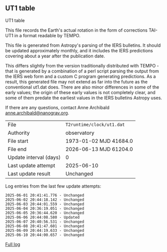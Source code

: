 
## UT1 table

UT1 table

This file records the Earth's actual rotation in the form of
corrections TAI-UT1 in a format readable by TEMPO.

This file is generated from Astropy's parsing of the IERS
bulletins. It should be updated approximately monthly, and it
includes the IERS predictions covering about a year after the
publication date.

This differs slightly from the version traditionally distributed
with TEMPO - that is generated by a combination of a perl script
parsing the output from the IERS web form and a custom C program
generating predictions. As a result, this generated file may not
extend as far into the future as the conventional ut1.dat does.
There are also minor differences in some of the early values; the
origin of these early values is not completely clear, and some of
them predate the earliest values in the IERS bulletins Astropy uses.

If there are any questions, contact Anne Archibald
<anne.archibald@nanograv.org>.

|     |     |
|:--- |:--- |
| File | `T2runtime/clock/ut1.dat` |
| Authority | observatory |
| File start | 1973-01-02 MJD 41684.0 |
| File end | 2026-06-13 MJD 61204.0 |
| Update interval (days) | 0 |
| Last update attempt | 2025-06-10 |
| Last update result | Unchanged |

Log entries from the last few update attempts:
```
2025-06-01 20:41:41.776 - Unchanged
2025-06-02 20:44:18.142 - Unchanged
2025-06-03 20:44:01.559 - Unchanged
2025-06-04 20:36:19.051 - Unchanged
2025-06-05 20:36:44.620 - Unchanged
2025-06-06 20:44:08.580 - Updated
2025-06-07 20:40:56.531 - Unchanged
2025-06-08 20:41:47.601 - Unchanged
2025-06-09 20:44:19.633 - Unchanged
2025-06-10 20:44:00.657 - Unchanged
```
[Full log](https://raw.githubusercontent.com/ipta/pulsar-clock-corrections/main/log/T2runtime/clock/ut1.dat.log)
